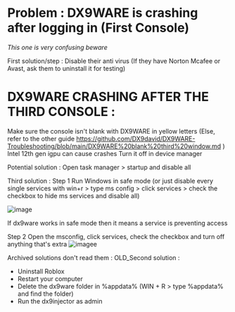 # Problem : DX9WARE is crashing after logging in (First Console)
*This one is very confusing beware*

First solution/step : Disable their anti virus (If they have Norton Mcafee or Avast, ask them to uninstall it for testing)



# DX9WARE CRASHING AFTER THE THIRD CONSOLE :

Make sure the console isn't blank with DX9WARE in yellow letters (Else, refer to the other guide https://github.com/DX9david/DX9WARE-Troubleshooting/blob/main/DX9WARE%20blank%20third%20window.md )
Intel 12th gen igpu can cause crashes
Turn it off in device manager

Potential solution : Open task manager > startup and disable all

Third solution : 
Step 1 Run Windows in safe mode (or just disable every single services with win+r > type ms config > click services > check the checkbox to hide ms services and disable all)





![image](https://media.discordapp.net/attachments/978414678772420618/979350289536655380/unknown.png)

If dx9ware works in safe mode then it means a service is preventing access


Step 2 Open the msconfig, click services, check the checkbox and turn off anything that's extra ![imagee](https://media.discordapp.net/attachments/962288062103162952/985206096379674684/unknown.png)



Archived solutions don't read them :
OLD_Second solution :
- Uninstall Roblox
- Restart your computer
- Delete the dx9ware folder in %appdata% (WIN + R > type %appdata% and find the folder)
- Run the dx9injector as admin
